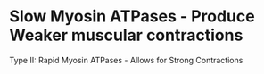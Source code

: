 # Slow Myosin ATPases - Produce Weaker muscular contractions

Type II: Rapid Myosin ATPases - Allows for Strong Contractions